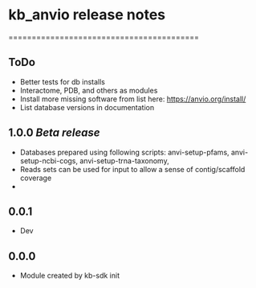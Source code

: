 # kb_anvio release notes
=========================================

ToDo
-----
* Better tests for db installs
* Interactome, PDB, and others as modules
* Install more missing software from list here: https://anvio.org/install/
* List database versions in documentation


1.0.0 ***Beta release***
-----
* Databases prepared using following scripts: anvi-setup-pfams, anvi-setup-ncbi-cogs, anvi-setup-trna-taxonomy, 
* Reads sets can be used for input to allow a sense of contig/scaffold coverage
*

0.0.1
-----
* Dev

0.0.0
-----
* Module created by kb-sdk init
